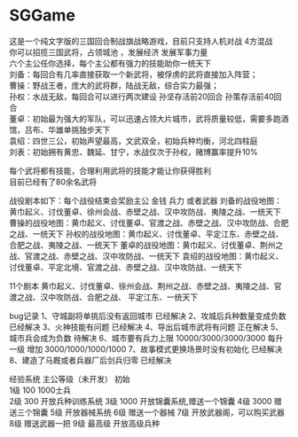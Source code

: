 # SGGame

这是一个纯文字版的三国回合制战旗战略游戏，目前只支持人机对战 4方混战<br>
你可以招揽三国武将，占领城池 ，发展经济 发展军事力量<br>
六个主公任你选择，每个主公都有强力的技能助你一统天下<br>
刘备：每回合有几率直接获取一个新武将，被俘虏的武将直接加入阵营；<br>
曹操：野战王者，庞大的武将群，陆战无敌，综合实力最强；<br>
孙权：水战无敌，每回合可以进行两次建设 孙坚存活前20回合 孙策存活前40回合<br>
董卓：初始最为强大的军队，可以迅速占领大片城市，武将质量较低，需要多跑酒馆，吕布、华雄单挑独步天下<br>
袁绍：四世三公，初始声望最高，文武双全，初始兵种均衡，河北四柱庭<br>
刘表：初始拥有黄忠、魏延、甘宁，水战仅次于孙权，赌博赢率提升10%<br>

每个武将都有技能，合理利用武将的技能才能让你获得胜利<br>
目前已经有了80余名武将<br>

战役剧本如下：每个战役结束会奖励主公 金钱 兵力 或者武器
刘备的战役地图：黄巾起义、讨伐董卓、徐州会战、赤壁之战、汉中攻防战、夷陵之战、一统天下
曹操的战役地图：黄巾起义、讨伐董卓、官渡之战、赤壁之战、汉中攻防战、合肥之战、一统天下
孙权的战役地图：黄巾起义、讨伐董卓、平定江东、赤壁之战、合肥之战、夷陵之战、一统天下
董卓的战役地图：黄巾起义、讨伐董卓、荆州之战、官渡之战、赤壁之战、汉中攻防战、一统天下
袁绍的战役地图：黄巾起义、讨伐董卓、平定北境、官渡之战、赤壁之战、汉中攻防战、一统天下

11个剧本
黄巾起义、讨伐董卓、徐州会战、荆州之战、赤壁之战、夷陵之战、官渡之战、汉中攻防战、合肥之战、
平定江东、一统天下


bug记录
1、守城副将单挑后没有返回城市 已经解决
2、攻城后兵种数量变成负数  已经解决
3、火神技能有问题 已经解决
4、导出后城市武将有问题  正在解决
5、城市兵会成为负数  待解决
6、城市要有兵力上限  10000/3000/3000/3000  每升一级 增加  3000/1000/1000/1000
7、故事模式更换场景时没有初始化 已经解决
8、建造了马厩或者兵器厂后剑兵归零 已经解决

经验系统  主公等级（未开发）
初始  
     1级   100   1000士兵   
     2级   300   开放兵种训练系统
     3级   1000  开放锦囊系统,赠送一个锦囊
     4级   3000  赠送三个锦囊
     5级   开放器械系统
     6级   赠送一个器械
     7级   开放武器阁，可以购买武器
     8级   赠送武器一把
     9级   最高级 开放高级兵种
      